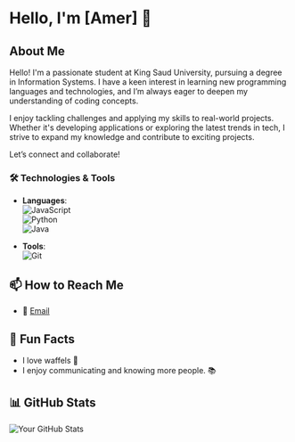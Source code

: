 # Hello, I'm [Amer] 👋




## About Me
Hello! I'm a passionate student at King Saud University, pursuing a degree in Information Systems. I have a keen interest in learning new programming languages and technologies, and I’m always eager to deepen my understanding of coding concepts.

I enjoy tackling challenges and applying my skills to real-world projects. Whether it's developing applications or exploring the latest trends in tech, I strive to expand my knowledge and contribute to exciting projects.

Let’s connect and collaborate!

### 🛠️ Technologies & Tools
- **Languages**:  
  ![JavaScript](https://img.shields.io/badge/-JavaScript-F7DF1E?style=flat-square&logo=javascript&logoColor=000000)  
  ![Python](https://img.shields.io/badge/-Python-3776AB?style=flat-square&logo=python&logoColor=ffffff)  
  ![Java](https://img.shields.io/badge/-Java-007396?style=flat-square&logo=java&logoColor=ffffff)
  
- **Tools**:  
  ![Git](https://img.shields.io/badge/-Git-F05032?style=flat-square&logo=git&logoColor=ffffff)  




## 📫 How to Reach Me
- 📧 [Email](amersaadalamer@gmail.com)

## 🎉 Fun Facts
- I love waffels 🧇
- I enjoy communicating and knowing more people. 📚

## 📊 GitHub Stats
![Your GitHub Stats](https://github-readme-stats.vercel.app/api?username=yourusername&show_icons=true&theme=radical)
